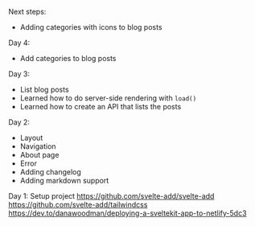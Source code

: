 Next steps:
* Adding categories with icons to blog posts

Day 4: 
* Add categories to blog posts

Day 3:
* List blog posts
* Learned how to do server-side rendering with `load()`
* Learned how to create an API that lists the posts

Day 2:
* Layout
* Navigation
* About page
* Error
* Adding changelog
* Adding markdown support

Day 1: Setup project
https://github.com/svelte-add/svelte-add
https://github.com/svelte-add/tailwindcss
https://dev.to/danawoodman/deploying-a-sveltekit-app-to-netlify-5dc3